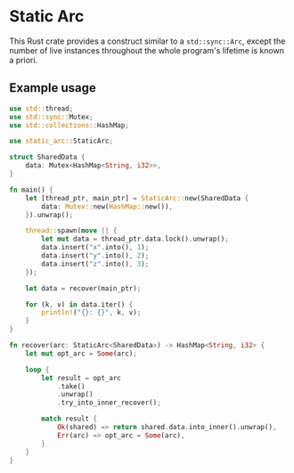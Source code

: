# Static Arc

This Rust crate provides a construct similar to a `std::sync::Arc`, except
the number of live instances throughout the whole program's lifetime is known
a priori.

## Example usage

```rust
use std::thread;
use std::sync::Mutex;
use std::collections::HashMap;

use static_arc::StaticArc;

struct SharedData {
    data: Mutex<HashMap<String, i32>>,
}

fn main() {
    let [thread_ptr, main_ptr] = StaticArc::new(SharedData {
        data: Mutex::new(HashMap::new()),
    }).unwrap();

    thread::spawn(move || {
        let mut data = thread_ptr.data.lock().unwrap();
        data.insert("x".into(), 1);
        data.insert("y".into(), 2);
        data.insert("z".into(), 3);
    });

    let data = recover(main_ptr);

    for (k, v) in data.iter() {
        println!("{}: {}", k, v);
    }
}

fn recover(arc: StaticArc<SharedData>) -> HashMap<String, i32> {
    let mut opt_arc = Some(arc);

    loop {
        let result = opt_arc
            .take()
            .unwrap()
            .try_into_inner_recover();

        match result {
            Ok(shared) => return shared.data.into_inner().unwrap(),
            Err(arc) => opt_arc = Some(arc),
        }
    }
}
```
